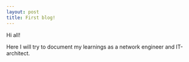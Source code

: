 ```yaml
---
layout: post
title: First blog!
---
```


Hi all!

Here I will try to document my learnings as a network engineer and IT-architect.
